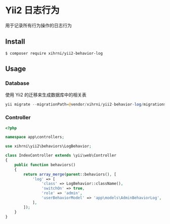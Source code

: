 # Yii2 日志行为
用于记录所有行为操作的日志行为

## Install
```composer
$ composer require xihrni/yii2-behavior-log
```

## Usage
### Database
使用 Yii2 的迁移来生成数据库中的相关表
```php
yii migrate --migrationPath=@vendor/xihrni/yii2-behavior-log/migrations
```

### Controller
```php
<?php

namespace app\controllers;

use xihrni\yii2\behaviors\LogBehavior;

class IndexController extends \yii\web\Controller
{
    public function behaviors()
    {
        return array_merge(parent::behaviors(), [
            'log' => [
                'class' => LogBehavior::className(),
                'switchOn' => true,
                'role' => 'admin',
                'userBehaviorModel' => 'app\models\AdminBehaviorLog',
            ],
        ]);
    }
}
```
